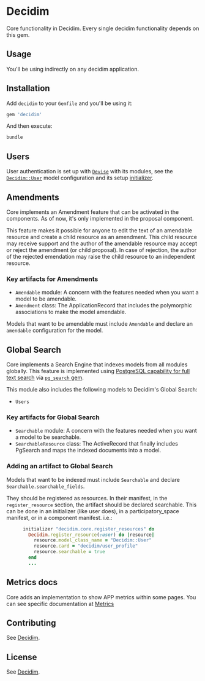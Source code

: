 # Decidim

Core functionality in Decidim. Every single decidim functionality depends on this gem.

## Usage

You'll be using indirectly on any decidim application.

## Installation

Add `decidim` to your `Gemfile` and you'll be using it:

```ruby
gem 'decidim'
```

And then execute:

```bash
bundle
```

## Users

User authentication is set up with [`Devise`](https://github.com/plataformatec/devise) with its modules, see the [`Decidim::User`](https://github.com/decidim/decidim/blob/develop/decidim-core/app/models/decidim/user.rb) model configuration and its setup [initializer](https://github.com/decidim/decidim/blob/develop/decidim-core/config/initializers/devise.rb).

## Amendments

Core implements an Amendment feature that can be activated in the components. As of now, it's only implemented in the proposal component.

This feature makes it possible for anyone to edit the text of an amendable resource and create a child resource as an amendment. This child resource may receive support and the author of the amendable resource may accept or reject the amendment (or child proposal). In case of rejection, the author of the rejected emendation may raise the child resource to an independent resource.

### Key artifacts for Amendments

- `Amendable` module: A concern with the features needed when you want a model to be amendable.
- `Amendment` class: The ApplicationRecord that includes the polymorphic associations to make the model amendable.

Models that want to be amendable must include `Amendable` and declare an `amendable` configuration for the model.

## Global Search

Core implements a Search Engine that indexes models from all modules globally.
This feature is implemented using [PostgreSQL capability for full text search](https://www.postgresql.org/docs/current/static/textsearch.html) via [`pg_search` gem](https://github.com/Casecommons/pg_search).

This module also includes the following models to Decidim's Global Search:

- `Users`

### Key artifacts for Global Search

- `Searchable` module: A concern with the features needed when you want a model to be searchable.
- `SearchableResource` class: The ActiveRecord that finally includes PgSearch and maps the indexed documents into a model.

### Adding an artifact to Global Search

Models that want to be indexed must include `Searchable` and declare `Searchable.searchable_fields`.

They should be registered as resources. In their manifest, in the `register_resource` section, the artifact should be declared searchable.
This can be done in an initializer (like user does), in a participatory_space manifest, or in a component manifest. i.e.:

```ruby
      initializer "decidim.core.register_resources" do
        Decidim.register_resource(:user) do |resource|
          resource.model_class_name = "Decidim::User"
          resource.card = "decidim/user_profile"
          resource.searchable = true
        end
        ...
```

## Metrics docs

Core adds an implementation to show APP metrics within some pages. You can see specific documentation at [Metrics](https://docs.decidim.org/en/develop/metrics/)

## Contributing

See [Decidim](https://github.com/decidim/decidim).

## License

See [Decidim](https://github.com/decidim/decidim).
